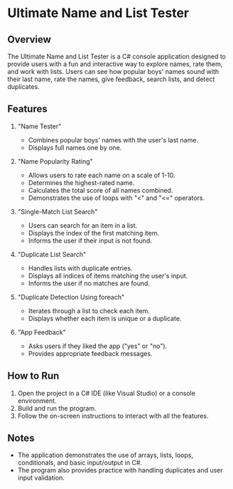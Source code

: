 # Ultimate Name and List Tester

## Overview
The Ultimate Name and List Tester is a C# console application designed to provide users with a fun and interactive way to explore names, rate them, and work with lists. Users can see how popular boys' names sound with their last name, rate the names, give feedback, search lists, and detect duplicates.

## Features
1. "Name Tester"
   - Combines popular boys' names with the user's last name.
   - Displays full names one by one.

2. "Name Popularity Rating"
   - Allows users to rate each name on a scale of 1-10.
   - Determines the highest-rated name.
   - Calculates the total score of all names combined.
   - Demonstrates the use of loops with "<" and "<=" operators.

3. "Single-Match List Search"
   - Users can search for an item in a list.
   - Displays the index of the first matching item.
   - Informs the user if their input is not found.

4. "Duplicate List Search"
   - Handles lists with duplicate entries.
   - Displays all indices of items matching the user's input.
   - Informs the user if no matches are found.

5. "Duplicate Detection Using foreach"
   - Iterates through a list to check each item.
   - Displays whether each item is unique or a duplicate.

6. "App Feedback"
   - Asks users if they liked the app ("yes" or "no").
   - Provides appropriate feedback messages.



## How to Run
1. Open the project in a C# IDE (like Visual Studio) or a console environment.
2. Build and run the program.
3. Follow the on-screen instructions to interact with all the features.

## Notes
- The application demonstrates the use of arrays, lists, loops, conditionals, and basic input/output in C#.
- The program also provides practice with handling duplicates and user input validation.